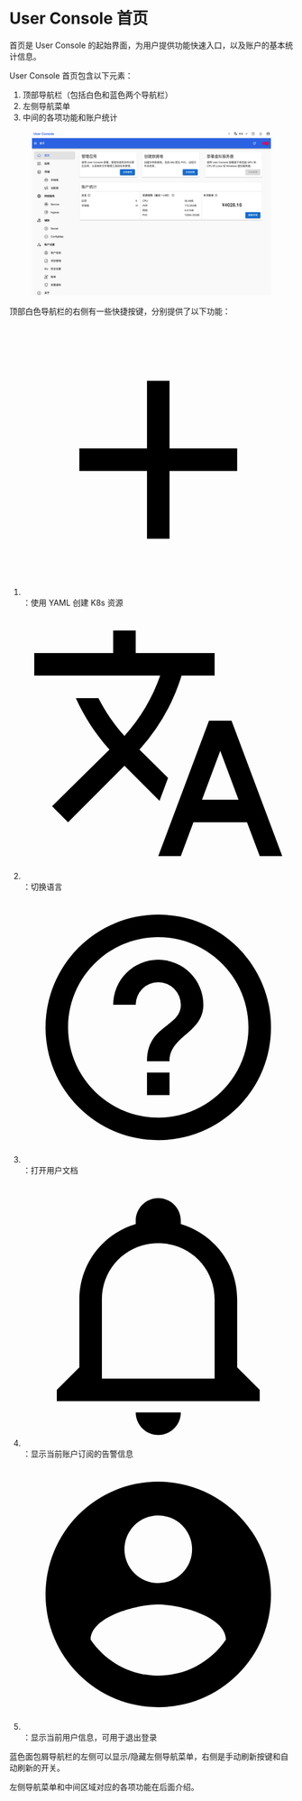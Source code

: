# User Console 首页

首页是 User Console 的起始界面，为用户提供功能快速入口，以及账户的基本统计信息。

User Console 首页包含以下元素：

1. 顶部导航栏（包括白色和蓝色两个导航栏）
1. 左侧导航菜单
1. 中间的各项功能和账户统计

<figure class="screenshot">
  <img alt="homepage" src="../assets/guide/homepage.png" />
</figure>

顶部白色导航栏的右侧有一些快捷按键，分别提供了以下功能：

1. <span class="twemoji"><svg xmlns="http://www.w3.org/2000/svg" viewBox="0 0 24 24"><path d="M19 13h-6v6h-2v-6H5v-2h6V5h2v6h6v2Z"/></svg></span>：使用 YAML 创建 K8s 资源
1. <span class="twemoji"><svg xmlns="http://www.w3.org/2000/svg" viewBox="0 0 24 24"><path d="m12.87 15.07-2.54-2.51.03-.03A17.52 17.52 0 0 0 14.07 6H17V4h-7V2H8v2H1v2h11.17C11.5 7.92 10.44 9.75 9 11.35 8.07 10.32 7.3 9.19 6.69 8h-2c.73 1.63 1.73 3.17 2.98 4.56l-5.09 5.02L4 19l5-5 3.11 3.11.76-2.04M18.5 10h-2L12 22h2l1.12-3h4.75L21 22h2l-4.5-12m-2.62 7 1.62-4.33L19.12 17h-3.24Z"/></svg></span>：切换语言
1. <span class="twemoji"><svg xmlns="http://www.w3.org/2000/svg" viewBox="0 0 24 24"><path d="M11 18h2v-2h-2v2m1-16A10 10 0 0 0 2 12a10 10 0 0 0 10 10 10 10 0 0 0 10-10A10 10 0 0 0 12 2m0 18c-4.41 0-8-3.59-8-8s3.59-8 8-8 8 3.59 8 8-3.59 8-8 8m0-14a4 4 0 0 0-4 4h2a2 2 0 0 1 2-2 2 2 0 0 1 2 2c0 2-3 1.75-3 5h2c0-2.25 3-2.5 3-5a4 4 0 0 0-4-4Z"/></svg></span>：打开用户文档
1. <span class="twemoji"><svg xmlns="http://www.w3.org/2000/svg" viewBox="0 0 24 24"><path d="M10 21h4c0 1.1-.9 2-2 2s-2-.9-2-2m11-2v1H3v-1l2-2v-6c0-3.1 2-5.8 5-6.7V4c0-1.1.9-2 2-2s2 .9 2 2v.3c3 .9 5 3.6 5 6.7v6l2 2m-4-8c0-2.8-2.2-5-5-5s-5 2.2-5 5v7h10v-7Z"/></svg></span>：显示当前账户订阅的告警信息
1. <span class="twemoji"><svg xmlns="http://www.w3.org/2000/svg" viewBox="0 0 24 24"><path d="M12 19.2c-2.5 0-4.71-1.28-6-3.2.03-2 4-3.1 6-3.1s5.97 1.1 6 3.1a7.232 7.232 0 0 1-6 3.2M12 5a3 3 0 0 1 3 3 3 3 0 0 1-3 3 3 3 0 0 1-3-3 3 3 0 0 1 3-3m0-3A10 10 0 0 0 2 12a10 10 0 0 0 10 10 10 10 0 0 0 10-10c0-5.53-4.5-10-10-10Z"/></svg></span>：显示当前用户信息，可用于退出登录

蓝色面包屑导航栏的左侧可以显示/隐藏左侧导航菜单，右侧是手动刷新按键和自动刷新的开关。

左侧导航菜单和中间区域对应的各项功能在后面介绍。
